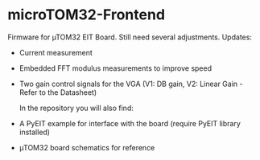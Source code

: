 # microTOM32-Frontend
Firmware for µTOM32 EIT Board. Still need several adjustments. Updates:
- Current measurement
- Embedded FFT modulus measurements to improve speed
- Two gain control signals for the VGA (V1: DB gain, V2: Linear Gain - Refer to the Datasheet)

  In the repository you will also find:

- A PyEIT example for interface with the board (require PyEIT library installed)
- µTOM32 board schematics for reference

